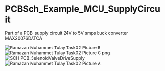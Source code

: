 # PCBSch_Example_MCU_SupplyCircuit
Part of a PCB, supply circuit 24V to 5V smps buck converter MAX20076DATCA

![Ramazan Muhammet Tulay Task02 Picture B](https://github.com/user-attachments/assets/6d04fe9b-6125-4995-b43d-7aac5710cbf5)
![Ramazan Muhammet Tulay Task02 Picture C png](https://github.com/user-attachments/assets/c8d16843-750d-4542-a9ff-6dea4be44473)
![SCH PCB_SelenoidValveDriveSupply](https://github.com/user-attachments/assets/1088e289-6dbe-495f-8fee-eb46c96796e1)
![Ramazan Muhammet Tulay Task02 Picture A](https://github.com/user-attachments/assets/fe3acf21-6a89-417a-86af-e38934795cbf)
